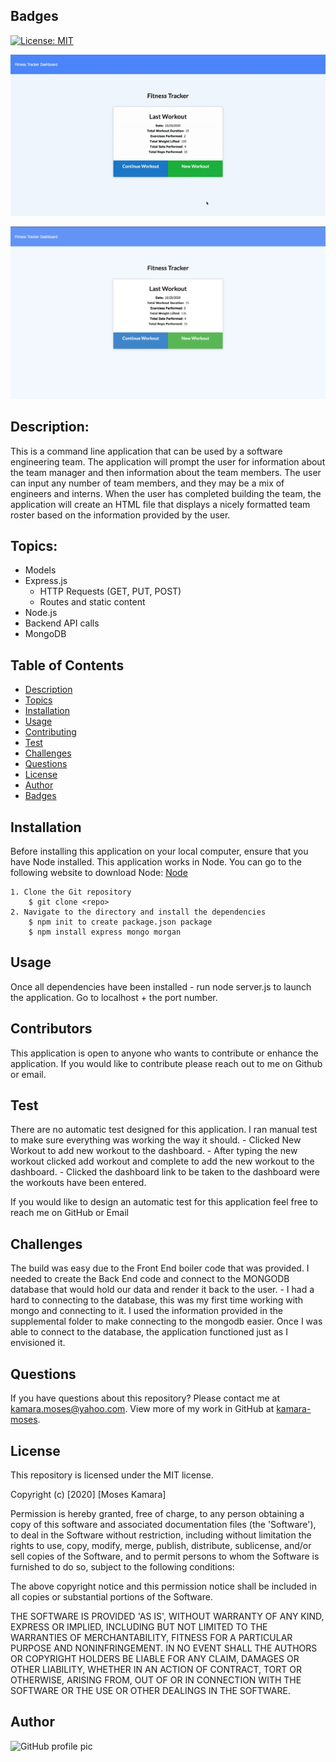 ## Badges
[![License: MIT](https://img.shields.io/badge/License-MIT-yellow.svg)](https://opensource.org/licenses/MIT)

![Fitness Tracker Demo](public/assets/images/fitness-tracker.gif)

<img src='public/assets/images/fitness-track.png' alt='Fitness Tracker Image'>

## Description:
This is a command line application that can be used by a software engineering team. The application will prompt the user for information about the team manager and then information about the team members. The user can input any number of team members, and they may be a mix of engineers and interns. When the user has completed building the team, the application will create an HTML file that displays a nicely formatted team roster based on the information provided by the user.

## Topics:
- Models
- Express.js
    - HTTP Requests (GET, PUT, POST)
    - Routes and static content
- Node.js
- Backend API calls
- MongoDB

## Table of Contents
* [Description](#description)
* [Topics](#topics)
* [Installation](#installation)
* [Usage](#usage)
* [Contributing](#contributing)
* [Test](#test)
* [Challenges](#challenges)
* [Questions](#questions)
* [License](#license)
* [Author](#Author)
* [Badges](#badges)

## Installation
Before installing this application on your local computer, ensure that you have Node installed. This application works in Node. You can go to the following website to download Node: <a href='https://nodejs.org/en/'>Node</a>

    1. Clone the Git repository
        $ git clone <repo>
    2. Navigate to the directory and install the dependencies
        $ npm init to create package.json package
        $ npm install express mongo morgan

## Usage
Once all dependencies have been installed - run node server.js to launch the application. Go to localhost + the port number.

## Contributors
This application is open to anyone who wants to contribute or enhance the application. If you would like to contribute please reach out to me on Github or email.

## Test
There are no automatic test designed for this application. I ran manual test to make sure everything was working the way it should.
    - Clicked New Workout to add new workout to the dashboard.
    - After typing the new workout clicked add workout and complete to add the new workout to the dashboard.
    - Clicked the dashboard link to be taken to the dashboard were the workouts have been entered.

If you would like to design an automatic test for this application feel free to reach me on GitHub or Email

## Challenges
The build was easy due to the Front End boiler code that was provided. I needed to create the Back End code and connect to the MONGODB database that would hold our data and render it back to the user. 
    - I had a hard to connecting to the database, this was my first time working with mongo and connecting to it. I used the information provided in the supplemental folder to make connecting to the mongodb easier. Once I was able to connect to the database, the application functioned just as I envisioned it.

## Questions
If you have questions about this repository? Please contact me at [kamara.moses@yahoo.com](mailto:kamara.moses@yahoo.com). View more of my work in GitHub at [kamara-moses](https://github.com/kamara-moses).

## License
This repository is licensed under the MIT license.

Copyright (c) [2020] [Moses Kamara]

Permission is hereby granted, free of charge, to any person obtaining a copy of this software and associated documentation files (the 'Software'), to deal in the Software without restriction, including without limitation the rights to use, copy, modify, merge, publish, distribute, sublicense, and/or sell copies of the Software, and to permit persons to whom the Software is furnished to do so, subject to the following conditions:

The above copyright notice and this permission notice shall be included in all copies or substantial portions of the Software.

THE SOFTWARE IS PROVIDED 'AS IS', WITHOUT WARRANTY OF ANY KIND, EXPRESS OR IMPLIED, INCLUDING BUT NOT LIMITED TO THE WARRANTIES OF MERCHANTABILITY, FITNESS FOR A PARTICULAR PURPOSE AND NONINFRINGEMENT. IN NO EVENT SHALL THE AUTHORS OR COPYRIGHT HOLDERS BE LIABLE FOR ANY CLAIM, DAMAGES OR OTHER LIABILITY, WHETHER IN AN ACTION OF CONTRACT, TORT OR OTHERWISE, ARISING FROM, OUT OF OR IN CONNECTION WITH THE SOFTWARE OR THE USE OR OTHER DEALINGS IN THE SOFTWARE.

## Author 
![GitHub profile pic](https://avatars3.githubusercontent.com/u/65128951?v=4)
